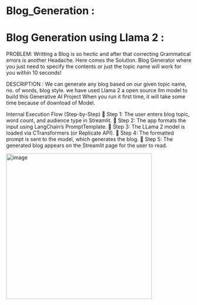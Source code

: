 # Blog_Generation : 

# Blog Generation using Llama 2 :

PROBLEM:
Writting a Blog is so hectic and after that correcting Grammatical errors is another Headache. Here comes the Solution. Blog Generator where you just need to specify the contents or just the topic name will work for you within 10 seconds!

DESCRIPTION :
We can generate any blog based on our given topic name, no. of words, blog style. we have used Llama 2 a open source llm model to build this Generative AI Project When you run it first time, it will take some time because of download of Model.


Internal Execution Flow (Step-by-Step)
📌 Step 1: The user enters blog topic, word count, and audience type in Streamlit.
📌 Step 2: The app formats the input using LangChain’s PromptTemplate.
📌 Step 3: The LLama 2 model is loaded via CTransformers (or Replicate API).
📌 Step 4: The formatted prompt is sent to the model, which generates the blog.
📌 Step 5: The generated blog appears on the Streamlit page for the user to read.

<img width="396" alt="image" src="https://github.com/user-attachments/assets/f43b6f62-db66-4981-9a9d-2b94df56a87d" />




